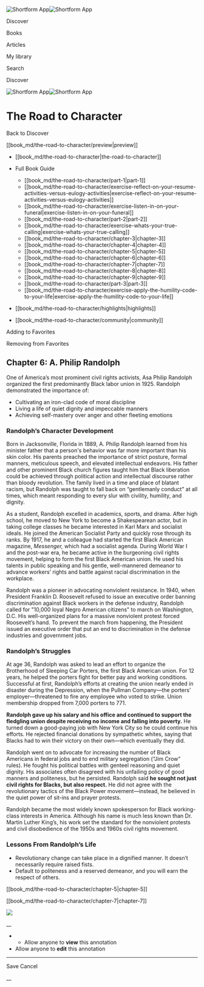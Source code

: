 ![Shortform App](/img/logo.36a2399e.svg)![Shortform App](/img/logo-dark.70c1b072.svg)

Discover

Books

Articles

My library

Search

Discover

![Shortform App](/img/logo.36a2399e.svg)![Shortform App](/img/logo-dark.70c1b072.svg)

# The Road to Character

Back to Discover

[[book_md/the-road-to-character/preview|preview]]

  * [[book_md/the-road-to-character|the-road-to-character]]
  * Full Book Guide

    * [[book_md/the-road-to-character/part-1|part-1]]
    * [[book_md/the-road-to-character/exercise-reflect-on-your-resume-activities-versus-eulogy-activities|exercise-reflect-on-your-resume-activities-versus-eulogy-activities]]
    * [[book_md/the-road-to-character/exercise-listen-in-on-your-funeral|exercise-listen-in-on-your-funeral]]
    * [[book_md/the-road-to-character/part-2|part-2]]
    * [[book_md/the-road-to-character/exercise-whats-your-true-calling|exercise-whats-your-true-calling]]
    * [[book_md/the-road-to-character/chapter-3|chapter-3]]
    * [[book_md/the-road-to-character/chapter-4|chapter-4]]
    * [[book_md/the-road-to-character/chapter-5|chapter-5]]
    * [[book_md/the-road-to-character/chapter-6|chapter-6]]
    * [[book_md/the-road-to-character/chapter-7|chapter-7]]
    * [[book_md/the-road-to-character/chapter-8|chapter-8]]
    * [[book_md/the-road-to-character/chapter-9|chapter-9]]
    * [[book_md/the-road-to-character/part-3|part-3]]
    * [[book_md/the-road-to-character/exercise-apply-the-humility-code-to-your-life|exercise-apply-the-humility-code-to-your-life]]
  * [[book_md/the-road-to-character/highlights|highlights]]
  * [[book_md/the-road-to-character/community|community]]



Adding to Favorites 

Removing from Favorites 

## Chapter 6: A. Philip Randolph

One of America’s most prominent civil rights activists, Asa Philip Randolph organized the first predominantly Black labor union in 1925. Randolph demonstrated the importance of:

  * Cultivating an iron-clad code of moral discipline 
  * Living a life of quiet dignity and impeccable manners 
  * Achieving self-mastery over anger and other fleeting emotions 



### Randolph’s Character Development

Born in Jacksonville, Florida in 1889, A. Philip Randolph learned from his minister father that a person's behavior was far more important than his skin color. His parents preached the importance of strict posture, formal manners, meticulous speech, and elevated intellectual endeavors. His father and other prominent Black church figures taught him that Black liberation could be achieved through political action and intellectual discourse rather than bloody revolution. The family lived in a time and place of blatant racism, but Randolph was taught to fall back on “gentlemanly conduct” at all times, which meant responding to every slur with civility, humility, and dignity.

As a student, Randolph excelled in academics, sports, and drama. After high school, he moved to New York to become a Shakespearean actor, but in taking college classes he became interested in Karl Marx and socialist ideals. He joined the American Socialist Party and quickly rose through its ranks. By 1917, he and a colleague had started the first Black American magazine, _Messenger,_ which had a socialist agenda. During World War I and the post-war era, he became active in the burgeoning civil rights movement, helping to form the first Black American union. He used his talents in public speaking and his gentle, well-mannered demeanor to advance workers’ rights and battle against racial discrimination in the workplace.

Randolph was a pioneer in advocating nonviolent resistance. In 1940, when President Franklin D. Roosevelt refused to issue an executive order banning discrimination against Black workers in the defense industry, Randolph called for "10,000 loyal Negro American citizens" to march on Washington, D.C. His well-organized plans for a massive nonviolent protest forced Roosevelt’s hand. To prevent the march from happening, the President issued an executive order that put an end to discrimination in the defense industries and government jobs.

### Randolph’s Struggles

At age 36, Randolph was asked to lead an effort to organize the Brotherhood of Sleeping Car Porters, the first Black American union. For 12 years, he helped the porters fight for better pay and working conditions. Successful at first, Randolph’s efforts at creating the union nearly ended in disaster during the Depression, when the Pullman Company—the porters’ employer—threatened to fire any employee who voted to strike. Union membership dropped from 7,000 porters to 771.

**Randolph gave up his salary and his office and continued to support the fledgling union despite receiving no income and falling into poverty.** He turned down a good-paying job with New York City so he could continue his efforts. He rejected financial donations by sympathetic whites, saying that Blacks had to win their victory on their own—which eventually they did.

Randolph went on to advocate for increasing the number of Black Americans in federal jobs and to end military segregation (“Jim Crow” rules). He fought his political battles with genteel reasoning and quiet dignity. His associates often disagreed with his unfailing policy of good manners and politeness, but he persisted. Randolph said **he sought not just civil rights for Blacks, but also respect.** He did not agree with the revolutionary tactics of the Black Power movement—instead, he believed in the quiet power of sit-ins and prayer protests.

Randolph became the most widely known spokesperson for Black working-class interests in America. Although his name is much less known than Dr. Martin Luther King’s, his work set the standard for the nonviolent protests and civil disobedience of the 1950s and 1960s civil rights movement.

### Lessons From Randolph’s Life

  * Revolutionary change can take place in a dignified manner. It doesn’t necessarily require raised fists. 
  * Default to politeness and a reserved demeanor, and you will earn the respect of others. 



[[book_md/the-road-to-character/chapter-5|chapter-5]]

[[book_md/the-road-to-character/chapter-7|chapter-7]]

![](https://bat.bing.com/action/0?ti=56018282&Ver=2&mid=4b733b0b-6bcb-448c-a133-580b12e2a48b&sid=1711133063fa11eebdec89a8b8ae3bbc&vid=171147a063fa11eea7440fcfeb230d96&vids=0&msclkid=N&pi=0&lg=en-US&sw=800&sh=600&sc=24&nwd=1&tl=Shortform%20%7C%20Book&p=https%3A%2F%2Fwww.shortform.com%2Fapp%2Fbook%2Fthe-road-to-character%2Fchapter-6&r=&lt=363&evt=pageLoad&sv=1&rn=955991)

__

  *   * Allow anyone to **view** this annotation
  * Allow anyone to **edit** this annotation



* * *

Save Cancel

__



